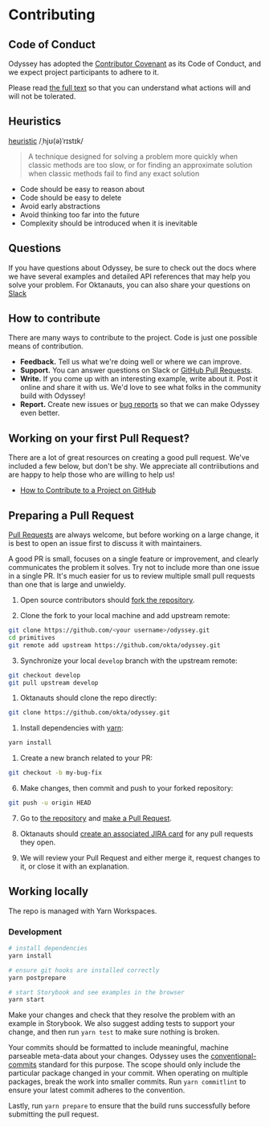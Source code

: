 # Contributing

## Code of Conduct

Odyssey has adopted the [Contributor Covenant](https://www.contributor-covenant.org/) as its Code of Conduct, and we expect project participants to adhere to it.

Please read [the full text](/CODE_OF_CONDUCT.md) so that you can understand what actions will and will not be tolerated.

## Heuristics

[heuristic](<https://en.wikipedia.org/wiki/Heuristic_(computer_science)>)
/ˌhjʊ(ə)ˈrɪstɪk/

> A technique designed for solving a problem more quickly when classic methods are too slow, or for finding an approximate solution when classic methods fail to find any exact solution

- Code should be easy to reason about
- Code should be easy to delete
- Avoid early abstractions
- Avoid thinking too far into the future
- Complexity should be introduced when it is inevitable

## Questions

If you have questions about Odyssey, be sure to check out the docs where we have several examples and detailed API references that may help you solve your problem. For Oktanauts, you can also share your questions on [Slack](https://okta.slack.com/app_redirect?channel=odyssey)

## How to contribute

There are many ways to contribute to the project. Code is just one possible means of contribution.

- **Feedback.** Tell us what we're doing well or where we can improve.
- **Support.** You can answer questions on Slack or [GitHub Pull Requests](https://github.com/okta/odyssey/pulls).
- **Write.** If you come up with an interesting example, write about it. Post it online and share it with us. We'd love to see what folks in the community build with Odyssey!
- **Report.** Create new issues or [bug reports](https://github.com/okta/odyssey/issues/new/choose) so that we can make Odyssey even better.

## Working on your first Pull Request?

There are a lot of great resources on creating a good pull request. We've included a few below, but don't be shy. We appreciate all contriibutions and are happy to help those who are willing to help us!

- [How to Contribute to a Project on GitHub](https://egghead.io/courses/how-to-contribute-to-an-open-source-project-on-github)

## Preparing a Pull Request

[Pull Requests](https://docs.github.com/en/free-pro-team@latest/github/collaborating-with-issues-and-pull-requests/creating-a-pull-request) are always welcome, but before working on a large change, it is best to open an issue first to discuss it with maintainers.

A good PR is small, focuses on a single feature or improvement, and clearly communicates the problem it solves. Try not to include more than one issue in a single PR. It's much easier for us to review multiple small pull requests than one that is large and unwieldy.

1. Open source contributors should [fork the repository](https://docs.github.com/en/free-pro-team@latest/github/getting-started-with-github/fork-a-repo).

2. Clone the fork to your local machine and add upstream remote:

```sh
git clone https://github.com/<your username>/odyssey.git
cd primitives
git remote add upstream https://github.com/okta/odyssey.git
```

3. Synchronize your local `develop` branch with the upstream remote:

```sh
git checkout develop
git pull upstream develop
```

1. Oktanauts should clone the repo directly:

```sh
git clone https://github.com/okta/odyssey.git
```

1. Install dependencies with [yarn](https://yarnpkg.com):

```sh
yarn install
```

1. Create a new branch related to your PR:

```sh
git checkout -b my-bug-fix
```

6. Make changes, then commit and push to your forked repository:

```sh
git push -u origin HEAD
```

7. Go to [the repository](https://github.com/okta/odyssey) and [make a Pull Request](https://docs.github.com/en/free-pro-team@latest/github/collaborating-with-issues-and-pull-requests/creating-a-pull-request).

8. Oktanauts should [create an associated JIRA card](https://github.com/okta/odyssey/issues/new/choose) for any pull requests they open.

9. We will review your Pull Request and either merge it, request changes to it, or close it with an explanation.

## Working locally

The repo is managed with Yarn Workspaces.

### Development

```bash
# install dependencies
yarn install

# ensure git hooks are installed correctly
yarn postprepare

# start Storybook and see examples in the browser
yarn start
```

Make your changes and check that they resolve the problem with an example in Storybook. We also suggest adding tests to support your change, and then run `yarn test` to make sure nothing is broken.

Your commits should be formatted to include meaningful, machine parseable meta-data about your changes. Odyssey uses the [conventional-commits](https://www.conventionalcommits.org) standard for this purpose. The scope should only include the particular package changed in your commit. When operating on multiple packages, break the work into smaller commits. Run `yarn commitlint` to ensure your latest commit adheres to the convention.

Lastly, run `yarn prepare` to ensure that the build runs successfully before submitting the pull request.
